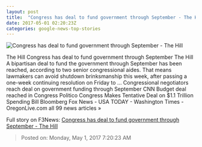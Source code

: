 ```yaml
---
layout: post
title:  "Congress has deal to fund government through September - The Hill"
date: 2017-05-01 02:20:23Z
categories: google-news-top-stories
---
```


![Congress has deal to fund government through September - The Hill](http://thehill.com/sites/default/files/video_images/capitol_pic_3.png)

The Hill Congress has deal to fund government through September The Hill A bipartisan deal to fund the government through September has been reached, according to two senior congressional aides. That means lawmakers can avoid shutdown brinksmanship this week, after passing a one-week continuing resolution on Friday to ... Congressional negotiators reach deal on government funding through September CNN Budget deal reached in Congress Politico Congress Makes Tentative Deal on $1.1 Trillion Spending Bill Bloomberg Fox News - USA TODAY - Washington Times - OregonLive.com all 99 news articles »


Full story on F3News: [Congress has deal to fund government through September - The Hill](http://www.f3nws.com/n/pXEjyF)

> Posted on: Monday, May 1, 2017 7:20:23 AM
